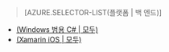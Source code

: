 > [AZURE.SELECTOR-LIST(플랫폼 | 백 엔드)]
- [(Windows 범용 C# | 모두)](../articles/app-service-mobile-windows-store-dotnet-get-started-offline-data-preview.md)
- [(Xamarin iOS | 모두)](../articles/app-service-mobile-xamarin-ios-get-started-offline-data-preview.md)


<!--HONumber=52--> 
